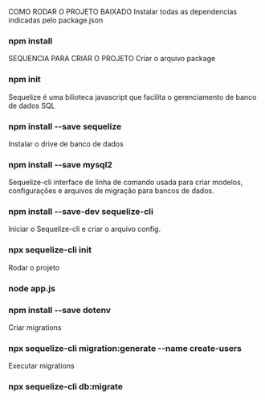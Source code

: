 COMO RODAR O PROJETO BAIXADO
Instalar todas as dependencias indicadas pelo package.json
### npm install

SEQUENCIA PARA CRIAR O PROJETO
Criar o arquivo package
### npm init

Sequelize é uma bilioteca javascript que facilita o gerenciamento de banco de dados  SQL
### npm install --save sequelize

Instalar o drive de banco de dados
### npm install --save mysql2

Sequelize-cli interface de linha de comando usada para criar modelos, configurações e arquivos de migração para bancos de dados.
### npm install --save-dev sequelize-cli

Iniciar o Sequelize-cli e criar o arquivo config.
### npx sequelize-cli init

Rodar o projeto
### node app.js

### npm install --save dotenv

Criar migrations
### npx sequelize-cli migration:generate --name create-users

Executar migrations
### npx sequelize-cli db:migrate  